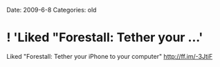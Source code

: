 Date: 2009-6-8
Categories: old

# ! 'Liked "Forestall: Tether your ...'

Liked "Forestall: Tether your iPhone to your computer" <a href="http://ff.im/-3JtiF" rel="nofollow">http://ff.im/-3JtiF</a>
